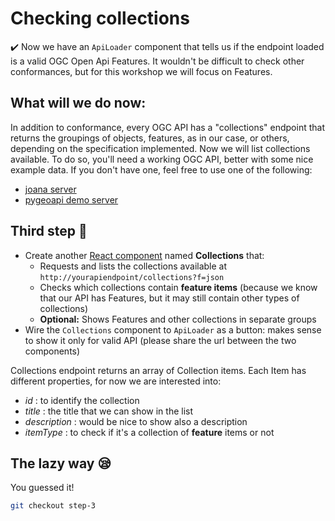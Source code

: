 # Checking collections

:heavy_check_mark: Now we have an `ApiLoader` component that tells us if the endpoint loaded is a valid OGC Open Api Features. It wouldn't be difficult to check other conformances, but for this workshop we will focus on Features.


## What will we do now:

In addition to conformance, every OGC API has a "collections" endpoint that returns the groupings of objects, features, as in our case, or others, depending on the specification implemented. Now we will list collections available.
To do so, you'll need a working OGC API, better with some nice example data. If you don't have one, feel free to use one of the following:

- [joana server](http://18.156.191.178)
- [pygeoapi demo server](https://demo.pygeoapi.io/stable)

## Third step :rocket: 

- Create another [React component](https://reactjs.org/docs/components-and-props.html) named **Collections** that:
    - Requests and lists the collections available at `http://yourapiendpoint/collections?f=json`
    - Checks which collections contain **feature items** (because we know that our API has Features, but it may still contain other types of collections)
    - **Optional:** Shows Features and other collections in separate groups
- Wire the `Collections` component to `ApiLoader` as a button: makes sense to show it only for valid API (please share the url between the two components)


Collections endpoint returns an array of Collection items. Each Item has different properties, for now we are interested into:

- *id* : to identify the collection
- *title* : the title that we can show in the list
- *description* : would be nice to show also a description
- *itemType* : to check if it's a collection of **feature** items or not


## The lazy way :sleepy:

You guessed it!

```bash
git checkout step-3
```

